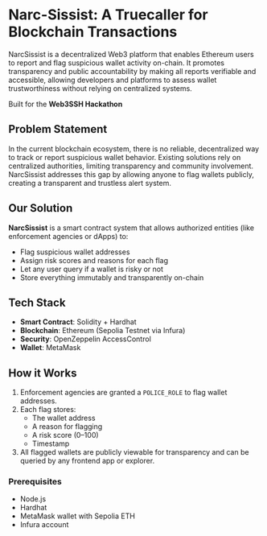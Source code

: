 ﻿# Narc-Sissist: A Truecaller for Blockchain Transactions
NarcSissist is a decentralized Web3 platform that enables Ethereum users to report and flag suspicious wallet activity on-chain. It promotes transparency and public accountability by making all reports verifiable and accessible, allowing developers and platforms to assess wallet trustworthiness without relying on centralized systems.


Built for the **Web3SSH Hackathon**

## Problem Statement

In the current blockchain ecosystem, there is no reliable, decentralized way to track or report suspicious wallet behavior. Existing solutions rely on centralized authorities, limiting transparency and community involvement. NarcSissist addresses this gap by allowing anyone to flag wallets publicly, creating a transparent and trustless alert system.
## Our Solution

**NarcSissist** is a smart contract system that allows authorized entities (like enforcement agencies or dApps) to:

- Flag suspicious wallet addresses
- Assign risk scores and reasons for each flag
- Let any user query if a wallet is risky or not
- Store everything immutably and transparently on-chain

## Tech Stack

- **Smart Contract**: Solidity + Hardhat
- **Blockchain**: Ethereum (Sepolia Testnet via Infura)
- **Security**: OpenZeppelin AccessControl
- **Wallet**: MetaMask

## How it Works

1. Enforcement agencies are granted a `POLICE_ROLE` to flag wallet addresses.
2. Each flag stores:
   - The wallet address
   - A reason for flagging
   - A risk score (0–100)
   - Timestamp
3. All flagged wallets are publicly viewable for transparency and can be queried by any frontend app or explorer.

### Prerequisites

- Node.js
- Hardhat
- MetaMask wallet with Sepolia ETH
- Infura account

